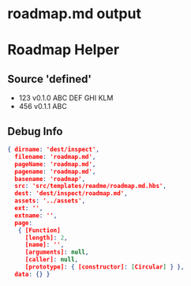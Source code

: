 # roadmap.md output

# Roadmap Helper


## Source 'defined'
* 123			v0.1.0			ABC  DEF  GHI  KLM  
* 456			v0.1.1			ABC  




## Debug Info

``` json
{ dirname: 'dest/inspect',
  filename: 'roadmap.md',
  pageName: 'roadmap.md',
  pagename: 'roadmap.md',
  basename: 'roadmap',
  src: 'src/templates/readme/roadmap.md.hbs',
  dest: 'dest/inspect/roadmap.md',
  assets: '../assets',
  ext: '',
  extname: '',
  page: 
   { [Function]
     [length]: 2,
     [name]: '',
     [arguments]: null,
     [caller]: null,
     [prototype]: { [constructor]: [Circular] } },
  data: {} }
```

